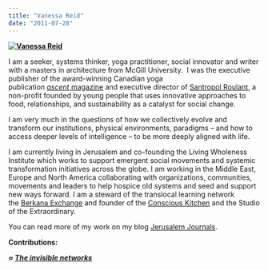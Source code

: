 ```yaml
---
title: "Vanessa Reid"
date: "2011-07-28"
---
```


**[![](https://organizationunbound.org/wp-content/uploads/2011/07/VanessaReid.jpg "Vanessa Reid")](https://organizationunbound.org/wp-content/uploads/2011/07/VanessaReid.jpg)**

I am a seeker, systems thinker, yoga practitioner, social innovator and writer with a masters in architecture from McGill University.  I was the executive publisher of the award-winning Canadian yoga publication [_ascent_ magazine](http://www.ascentmagazine.com/) and executive director of [Santropol Roulant](http://www.santropolroulant.org/), a non-profit founded by young people that uses innovative approaches to food, relationships, and sustainability as a catalyst for social change.

I am very much in the questions of how we collectively evolve and transform our institutions, physical environments, paradigms – and how to access deeper levels of intelligence – to be more deeply aligned with life.

I am currently living in Jerusalem and co-founding the Living Wholeness Institute which works to support emergent social movements and systemic transformation initiatives across the globe. I am working in the Middle East, Europe and North America collaborating with organizations, communities, movements and leaders to help hospice old systems and seed and support new ways forward. I am a steward of the translocal learning network the [Berkana Exchange](http://www.berkana.org/) and founder of the [Conscious Kitchen](http://www.venuskitchen.blogspot.com/) and the Studio of the Extraordinary.

You can read more of my work on my blog [Jerusalem Journals](http://jerusalemjournals.posterous.com/#%21/).

**Contributions:**

_**≈ [The invisible networks](https://organizationunbound.org/expressive-change/the-invisible-networks/)**_
